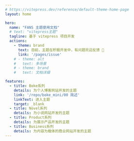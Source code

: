 ```yaml
---
# https://vitepress.dev/reference/default-theme-home-page
layout: home

hero:
  name: "FANS 主题使用文档"
  # text: "vitepress主题"
  tagline: 基于 vitepress 项目开发
  actions:
    - theme: brand
      text: 目前，主题在积极开发中，有问题欢迎反馈 📩
      link: '/pages/issue'
    # - theme: alt
    #   text: 多场景
    # - theme: brand
    #   text: 文档详细

features:
  - title: Boke系列
    details: 为个人博客网站开发的主题
    link: '/repo/boke_mini/00 简述'
    linkText: 进入主题
    target: _blank
  - title: Novel系列
    details: 为小说网站开发的主题
  - title: Product系列
    details: 为展示产品开发的主题
  - title: Business系列
    details: 为内容为载体的商业网站开发的主题
---
```


